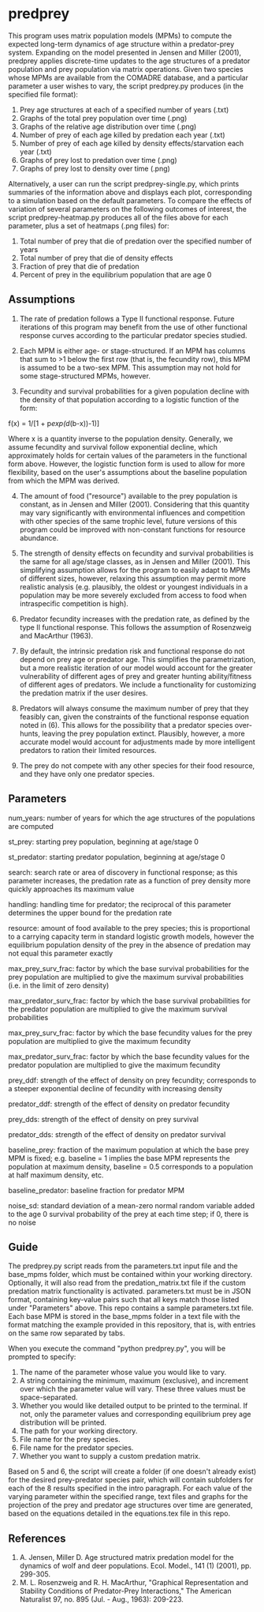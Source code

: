 # predprey

This program uses matrix population models (MPMs) to compute the expected long-term dynamics of age structure within a predator-prey system. Expanding on the model presented in Jensen and Miller (2001), predprey applies discrete-time updates to the age structures of a predator population and prey population via matrix operations. Given two species whose MPMs are available from the COMADRE database, and a particular parameter a user wishes to vary, the script predprey.py produces (in the specified file format):

1) Prey age structures at each of a specified number of years (.txt)
2) Graphs of the total prey population over time (.png)
3) Graphs of the relative age distribution over time (.png)
4) Number of prey of each age killed by predation each year (.txt)
5) Number of prey of each age killed by density effects/starvation each year (.txt)
6) Graphs of prey lost to predation over time (.png)
7) Graphs of prey lost to density over time (.png)

Alternatively, a user can run the script predprey-single.py, which prints summaries of the information above and displays each plot, corresponding to a simulation based on the default parameters. To compare the effects of variation of several parameters on the following outcomes of interest, the script predprey-heatmap.py produces all of the files above for each parameter, plus a set of heatmaps (.png files) for:

1) Total number of prey that die of predation over the specified number of years
2) Total number of prey that die of density effects
3) Fraction of prey that die of predation
4) Percent of prey in the equilibrium population that are age 0

## Assumptions

1) The rate of predation follows a Type II functional response. Future iterations of this program may benefit from the use of other functional response curves according to the particular predator species studied.

2) Each MPM is either age- or stage-structured. If an MPM has columns that sum to >1 below the first row (that is, the fecundity row), this MPM is assumed to be a two-sex MPM. This assumption may not hold for some stage-structured MPMs, however.

3) Fecundity and survival probabilities for a given population decline with the density of that population according to a logistic function of the form:

f(x) = 1/[1 + p*exp(d*(b-x))-1)]

  Where x is a quantity inverse to the population density. Generally, we assume fecundity and survival follow exponential decline, which approximately holds for certain values of the parameters in the functional form above. However, the logistic function form is used to allow for more flexibility, based on the user's assumptions about the baseline population from which the MPM was derived.

4) The amount of food ("resource") available to the prey population is constant, as in Jensen and Miller (2001). Considering that this quantity may vary significantly with environmental influences and competition with other species of the same trophic level, future versions of this program could be improved with non-constant functions for resource abundance.

5) The strength of density effects on fecundity and survival probabilities is the same for all age/stage classes, as in Jensen and Miller (2001). This simplifying assumption allows for the program to easily adapt to MPMs of different sizes, however, relaxing this assumption may permit more realistic analysis (e.g. plausibly, the oldest or youngest individuals in a population may be more severely excluded from access to food when intraspecific competition is high).

6) Predator fecundity increases with the predation rate, as defined by the type II functional response. This follows the assumption of Rosenzweig and MacArthur (1963).

7) By default, the intrinsic predation risk and functional response do not depend on prey age or predator age. This simplifies the parametrization, but a more realistic iteration of our model would account for the greater vulnerability of different ages of prey and greater hunting ability/fitness of different ages of predators. We include a functionality for customizing the predation matrix if the user desires.

8) Predators will always consume the maximum number of prey that they feasibly can, given the constraints of the functional response equation noted in (6). This allows for the possibility that a predator species over-hunts, leaving the prey population extinct. Plausibly, however, a more accurate model would account for adjustments made by more intelligent predators to ration their limited resources.

9) The prey do not compete with any other species for their food resource, and they have only one predator species. 

## Parameters

num_years:  number of years for which the age structures of the populations are computed

st_prey:  starting prey population, beginning at age/stage 0

st_predator:  starting predator population, beginning at age/stage 0

search:  search rate or area of discovery in functional response; as this parameter increases, the predation rate as a function of prey density more quickly approaches its maximum value

handling:  handling time for predator; the reciprocal of this parameter determines the upper bound for the predation rate

resource:  amount of food available to the prey species; this is proportional to a carrying capacity term in standard logistic growth models, however the equilibrium population density of the prey in the absence of predation may not equal this parameter exactly

max_prey_surv_frac:  factor by which the base survival probabilities for the prey population are multiplied to give the maximum survival probabilities (i.e. in the limit of zero density)

max_predator_surv_frac:  factor by which the base survival probabilities for the predator population are multiplied to give the maximum survival probabilities

max_prey_surv_frac:  factor by which the base fecundity values for the prey population are multiplied to give the maximum fecundity

max_predator_surv_frac:  factor by which the base fecundity values for the predator population are multiplied to give the maximum fecundity

prey_ddf:  strength of the effect of density on prey fecundity; corresponds to a steeper exponential decline of fecundity with increasing density

predator_ddf:  strength of the effect of density on predator fecundity

prey_dds:  strength of the effect of density on prey survival

predator_dds:  strength of the effect of density on predator survival

baseline_prey:  fraction of the maximum population at which the base prey MPM is fixed; e.g. baseline = 1 implies the base MPM represents the population at maximum density, baseline = 0.5 corresponds to a population at half maximum density, etc.

baseline_predator:  baseline fraction for predator MPM

noise_sd:  standard deviation of a mean-zero normal random variable added to the age 0 survival probability of the prey at each time step; if 0, there is no noise

## Guide

The predprey.py script reads from the parameters.txt input file and the base_mpms folder, which must be contained within your working directory. Optionally, it will also read from the predation_matrix.txt file if the custom predation matrix functionality is activated. parameters.txt must be in JSON format, containing key-value pairs such that all keys match those listed under "Parameters" above. This repo contains a sample parameters.txt file. Each base MPM is stored in the base_mpms folder in a text file with the format matching the example provided in this repository, that is, with entries on the same row separated by tabs.

When you execute the command "python predprey.py", you will be prompted to specify:

1) The name of the parameter whose value you would like to vary.
2) A string containing the minimum, maximum (exclusive), and increment over which the parameter value will vary. These three values must
be space-separated.
3) Whether you would like detailed output to be printed to the terminal. If not, only the parameter values and corresponding equilibrium prey age distribution will be printed.
4) The path for your working directory.
5) File name for the prey species.
6) File name for the predator species.
7) Whether you want to supply a custom predation matrix.

Based on 5 and 6, the script will create a folder (if one doesn't already exist) for the desired prey-predator species pair, which will contain subfolders for each of the 8 results specified in the intro paragraph. For each value of the varying parameter within the specified range, text files and graphs for the projection of the prey and predator age structures over time are generated, based on the equations detailed in the equations.tex file in this repo.

## References

1) A. Jensen, Miller D. Age structured matrix predation model for the dynamics of wolf and deer populations. Ecol. Model., 141 (1) (2001), pp. 299-305.
2) M. L. Rosenzweig and R. H. MacArthur, "Graphical Representation and Stability Conditions of Predator-Prey Interactions," The American Naturalist 97, no. 895 (Jul. - Aug., 1963): 209-223.
